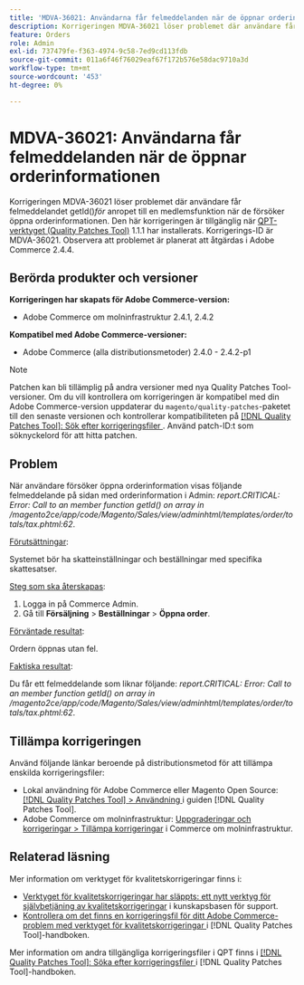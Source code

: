 ```yaml
---
title: 'MDVA-36021: Användarna får felmeddelanden när de öppnar orderinformationen'
description: Korrigeringen MDVA-36021 löser problemet där användare får *Anrop till medlemsfunktionen getId()* när de försöker öppna orderinformation. Den här korrigeringen är tillgänglig när [QPT-verktyget (Quality Patches Tool)](https://experienceleague.adobe.com/sv/docs/commerce-operations/tools/quality-patches-tool/quality-patches-tool-to-self-serve-quality-patches) 1.1.1 är installerat. Korrigerings-ID är MDVA-36021. Observera att problemet är planerat att åtgärdas i Adobe Commerce 2.4.4.
feature: Orders
role: Admin
exl-id: 737479fe-f363-4974-9c58-7ed9cd113fdb
source-git-commit: 011a6f46f76029eaf67f172b576e58dac9710a3d
workflow-type: tm+mt
source-wordcount: '453'
ht-degree: 0%

---
```


# MDVA-36021: Användarna får felmeddelanden när de öppnar orderinformationen

Korrigeringen MDVA-36021 löser problemet där användare får felmeddelandet getId()*för* anropet till en medlemsfunktion när de försöker öppna orderinformationen. Den här korrigeringen är tillgänglig när [QPT-verktyget (Quality Patches Tool)](https://experienceleague.adobe.com/sv/docs/commerce-operations/tools/quality-patches-tool/quality-patches-tool-to-self-serve-quality-patches) 1.1.1 har installerats. Korrigerings-ID är MDVA-36021. Observera att problemet är planerat att åtgärdas i Adobe Commerce 2.4.4.

## Berörda produkter och versioner

**Korrigeringen har skapats för Adobe Commerce-version:**

* Adobe Commerce om molninfrastruktur 2.4.1, 2.4.2

**Kompatibel med Adobe Commerce-versioner:**

* Adobe Commerce (alla distributionsmetoder) 2.4.0 - 2.4.2-p1

>[!NOTE]
>
>Patchen kan bli tillämplig på andra versioner med nya Quality Patches Tool-versioner. Om du vill kontrollera om korrigeringen är kompatibel med din Adobe Commerce-version uppdaterar du `magento/quality-patches`-paketet till den senaste versionen och kontrollerar kompatibiliteten på [[!DNL Quality Patches Tool]: Sök efter korrigeringsfiler ](https://experienceleague.adobe.com/sv/docs/commerce-operations/tools/quality-patches-tool/quality-patches-tool-to-self-serve-quality-patches). Använd patch-ID:t som söknyckelord för att hitta patchen.

## Problem

När användare försöker öppna orderinformation visas följande felmeddelande på sidan med orderinformation i Admin: *report.CRITICAL: Error: Call to an member function getId() on array in /magento2ce/app/code/Magento/Sales/view/adminhtml/templates/order/totals/tax.phtml:62*.

<u>Förutsättningar</u>:

Systemet bör ha skatteinställningar och beställningar med specifika skattesatser.

<u>Steg som ska återskapas</u>:

1. Logga in på Commerce Admin.
1. Gå till **Försäljning** > **Beställningar** > **Öppna order**.

<u>Förväntade resultat</u>:

Ordern öppnas utan fel.

<u>Faktiska resultat</u>:

Du får ett felmeddelande som liknar följande: *report.CRITICAL: Error: Call to an member function getId() on array in /magento2ce/app/code/Magento/Sales/view/adminhtml/templates/order/totals/tax.phtml:62*.

## Tillämpa korrigeringen

Använd följande länkar beroende på distributionsmetod för att tillämpa enskilda korrigeringsfiler:

* Lokal användning för Adobe Commerce eller Magento Open Source: [[!DNL Quality Patches Tool] > Användning ](/help/tools/quality-patches-tool/usage.md) i guiden [!DNL Quality Patches Tool].
* Adobe Commerce om molninfrastruktur: [Uppgraderingar och korrigeringar > Tillämpa korrigeringar](https://experienceleague.adobe.com/docs/commerce-cloud-service/user-guide/develop/upgrade/apply-patches.html?lang=sv-SE) i Commerce om molninfrastruktur.

## Relaterad läsning

Mer information om verktyget för kvalitetskorrigeringar finns i:

* [Verktyget för kvalitetskorrigeringar har släppts: ett nytt verktyg för självbetjäning av kvalitetskorrigeringar](https://experienceleague.adobe.com/sv/docs/commerce-operations/tools/quality-patches-tool/quality-patches-tool-to-self-serve-quality-patches) i kunskapsbasen för support.
* [Kontrollera om det finns en korrigeringsfil för ditt Adobe Commerce-problem med verktyget för kvalitetskorrigeringar ](/help/tools/quality-patches-tool/patches-available-in-qpt/check-patch-for-magento-issue-with-magento-quality-patches.md) i [!DNL Quality Patches Tool]-handboken.

Mer information om andra tillgängliga korrigeringsfiler i QPT finns i [[!DNL Quality Patches Tool]: Söka efter korrigeringsfiler ](https://experienceleague.adobe.com/tools/commerce-quality-patches/index.html?lang=sv-SE) i [!DNL Quality Patches Tool]-handboken.
